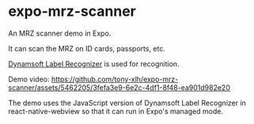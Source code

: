 # expo-mrz-scanner

An MRZ scanner demo in Expo.

It can scan the MRZ on ID cards, passports, etc.

[Dynamsoft Label Recognizer](https://www.dynamsoft.com/label-recognition/overview/) is used for recognition.

Demo video:
https://github.com/tony-xlh/expo-mrz-scanner/assets/5462205/3fefa3e9-6e2c-4df1-8f48-ea901d982e20

The demo uses the JavaScript version of Dynamsoft Label Recognizer in react-native-webview so that it can run in Expo's managed mode.
